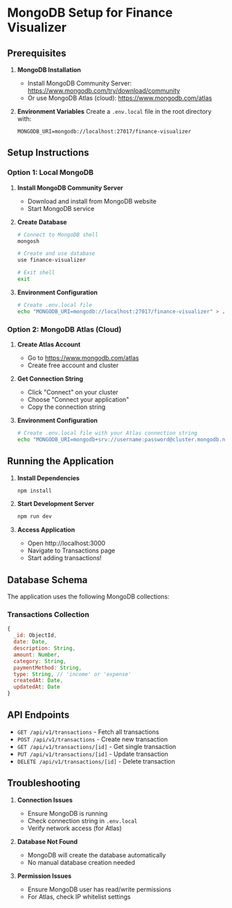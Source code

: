 # MongoDB Setup for Finance Visualizer

## Prerequisites

1. **MongoDB Installation**
   - Install MongoDB Community Server: https://www.mongodb.com/try/download/community
   - Or use MongoDB Atlas (cloud): https://www.mongodb.com/atlas

2. **Environment Variables**
   Create a `.env.local` file in the root directory with:
   ```
   MONGODB_URI=mongodb://localhost:27017/finance-visualizer
   ```

## Setup Instructions

### Option 1: Local MongoDB

1. **Install MongoDB Community Server**
   - Download and install from MongoDB website
   - Start MongoDB service

2. **Create Database**
   ```bash
   # Connect to MongoDB shell
   mongosh
   
   # Create and use database
   use finance-visualizer
   
   # Exit shell
   exit
   ```

3. **Environment Configuration**
   ```bash
   # Create .env.local file
   echo "MONGODB_URI=mongodb://localhost:27017/finance-visualizer" > .env.local
   ```

### Option 2: MongoDB Atlas (Cloud)

1. **Create Atlas Account**
   - Go to https://www.mongodb.com/atlas
   - Create free account and cluster

2. **Get Connection String**
   - Click "Connect" on your cluster
   - Choose "Connect your application"
   - Copy the connection string

3. **Environment Configuration**
   ```bash
   # Create .env.local file with your Atlas connection string
   echo "MONGODB_URI=mongodb+srv://username:password@cluster.mongodb.net/finance-visualizer" > .env.local
   ```

## Running the Application

1. **Install Dependencies**
   ```bash
   npm install
   ```

2. **Start Development Server**
   ```bash
   npm run dev
   ```

3. **Access Application**
   - Open http://localhost:3000
   - Navigate to Transactions page
   - Start adding transactions!

## Database Schema

The application uses the following MongoDB collections:

### Transactions Collection
```javascript
{
  _id: ObjectId,
  date: Date,
  description: String,
  amount: Number,
  category: String,
  paymentMethod: String,
  type: String, // 'income' or 'expense'
  createdAt: Date,
  updatedAt: Date
}
```

## API Endpoints

- `GET /api/v1/transactions` - Fetch all transactions
- `POST /api/v1/transactions` - Create new transaction
- `GET /api/v1/transactions/[id]` - Get single transaction
- `PUT /api/v1/transactions/[id]` - Update transaction
- `DELETE /api/v1/transactions/[id]` - Delete transaction

## Troubleshooting

1. **Connection Issues**
   - Ensure MongoDB is running
   - Check connection string in `.env.local`
   - Verify network access (for Atlas)

2. **Database Not Found**
   - MongoDB will create the database automatically
   - No manual database creation needed

3. **Permission Issues**
   - Ensure MongoDB user has read/write permissions
   - For Atlas, check IP whitelist settings 